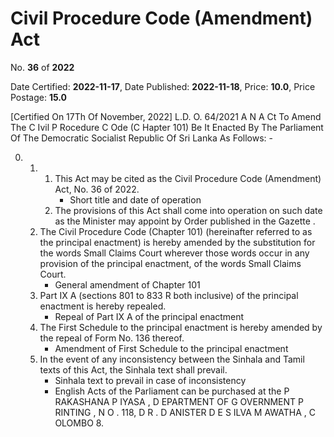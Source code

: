 # Civil Procedure Code (Amendment) Act

No. **36** of **2022**

Date Certified: **2022-11-17**, Date Published: **2022-11-18**, Price: **10.0**, Price Postage: **15.0**

[Certified On 17Th Of November, 2022]
L.D.  O. 64/2021
A N  A Ct   To   Amend   The  C Ivil  P Rocedure  C Ode (C Hapter  101)
Be It Enacted By The Parliament Of The Democratic Socialist Republic Of Sri Lanka As Follows: -

0. 
    1. 
        1. This Act may be cited as the Civil Procedure Code (Amendment) Act, No. 36 of 2022.
            - Short title and date of operation
        2. The provisions of this Act shall come into operation on such date as the Minister may appoint by Order published in the  Gazette .
    2. The Civil Procedure Code (Chapter 101) (hereinafter referred to as the principal enactment) is hereby amended by the substitution for the words Small Claims Court wherever those words occur in any provision of the principal enactment, of the words Small Claims Court.
        - General amendment of Chapter 101
    3. Part IX A  (sections 801 to 833 R  both inclusive) of the principal enactment is hereby repealed.
        - Repeal of Part IX A  of the principal enactment
    4. The First Schedule to the principal enactment is hereby amended by the repeal of Form No. 136 thereof.
        - Amendment of First Schedule to the principal enactment
    5. In the event of any inconsistency between the Sinhala and Tamil texts of this Act, the Sinhala text shall prevail.
        - Sinhala text to prevail in case of inconsistency
        - English Acts of the Parliament can be purchased at the P RAKASHANA  P IYASA , D EPARTMENT   OF G OVERNMENT  P RINTING , N O . 118, D R . D ANISTER  D E  S ILVA  M AWATHA , C OLOMBO  8.